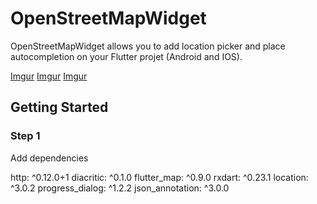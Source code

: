# OpenStreetMapWidget

OpenStreetMapWidget allows you to add location picker and place autocompletion on your Flutter projet (Android and IOS).

[Imgur](https://i.imgur.com/o9KKNv5.jpg)
[Imgur](https://i.imgur.com/wihYshZ.jpg)
[Imgur](https://i.imgur.com/RYVuNFK.jpg)


## Getting Started

### Step 1

Add dependencies

   http: ^0.12.0+1
   diacritic: ^0.1.0
   flutter_map: ^0.9.0
   rxdart: ^0.23.1
   location: ^3.0.2
   progress_dialog: ^1.2.2
   json_annotation: ^3.0.0